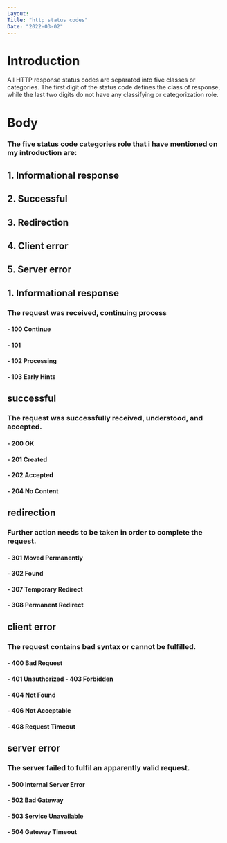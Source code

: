 ```yaml
---
Layout:
Title: "http status codes"
Date: "2022-03-02"
---
```


# Introduction

All HTTP response status codes are separated into five classes or categories. The first digit of the status code defines the class of response, while the last two digits do not have any classifying or categorization role.

# Body

### The five status code categories role that i have mentioned on my introduction are: 

## 1. Informational response
## 2. Successful
## 3. Redirection
## 4. Client error
## 5. Server error

## 1. Informational response
### The request was received, continuing process
 
#### - 100 Continue
#### - 101
#### - 102 Processing
#### - 103 Early Hints

## successful
### The request was successfully received, understood, and accepted.

#### - 200 OK
#### - 201 Created
#### - 202 Accepted
#### - 204 No Content

## redirection
### Further action needs to be taken in order to complete the request.

#### - 301 Moved Permanently
#### - 302 Found
#### - 307 Temporary Redirect
#### - 308 Permanent Redirect 

## client error
### The request contains bad syntax or cannot be fulfilled.

#### - 400 Bad Request
#### - 401 Unauthorized - 403 Forbidden
#### - 404 Not Found
#### - 406 Not Acceptable
#### - 408 Request Timeout

## server error
### The server failed to fulfil an apparently valid request.

#### - 500 Internal Server Error
#### - 502 Bad Gateway
#### - 503 Service Unavailable
#### - 504 Gateway Timeout



